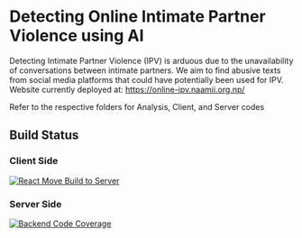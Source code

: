 # Detecting Online Intimate Partner Violence using AI

Detecting Intimate Partner Violence (IPV) is arduous due to the unavailability of conversations between intimate partners.
We aim to find abusive texts from social media platforms that could have potentially been used for IPV.
Website currently deployed at: https://online-ipv.naamii.org.np/

Refer to the respective folders for Analysis, Client, and Server codes

## Build Status

### Client Side
[![React Move Build to Server](https://github.com/rabinadk1/EpiSuS/actions/workflows/build-to-server.yml/badge.svg)](https://github.com/rabinadk1/EpiSuS/actions/workflows/build-to-server.yml)

### Server Side
[![Backend Code Coverage](https://codecov.io/gh/rabinadk1/EpiSuS/branch/main/graph/badge.svg?token=CBU0VJDGYS)](https://codecov.io/gh/rabinadk1/EpiSuS)

